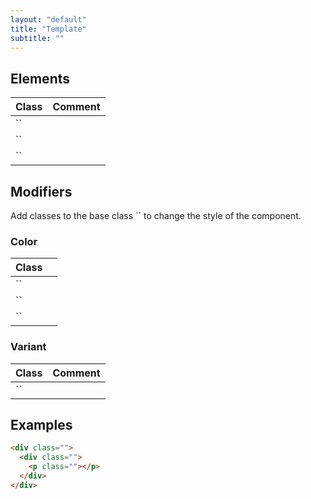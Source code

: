 ```yaml
---
layout: "default"
title: "Template"
subtitle: ""
---
```


## Elements

| Class | Comment |
| --- | --- |
| `` | |
| `` | |
| `` | |

## Modifiers

Add classes to the base class `` to change the style of the component.

### Color

| Class | |
| --- | --- |
| `` | |
| `` | |
| `` | |

### Variant

| Class | Comment |
| --- | --- |
| `` | |

## Examples

```html
<div class="">
  <div class="">
    <p class=""></p>
  </div>
</div>
```
